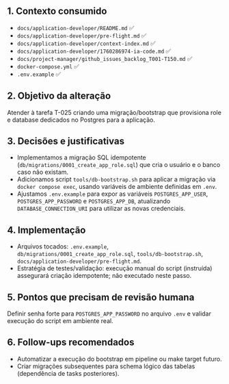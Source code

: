 ## 1. Contexto consumido
- `docs/application-developer/README.md` ✅
- `docs/application-developer/pre-flight.md` ✅
- `docs/application-developer/context-index.md` ✅
- `docs/application-developer/1760286974-ia-code.md` ✅
- `docs/project-manager/github_issues_backlog_T001-T150.md` ✅
- `docker-compose.yml` ✅
- `.env.example` ✅

## 2. Objetivo da alteração
Atender à tarefa T-025 criando uma migração/bootstrap que provisiona role e database dedicados no Postgres para a aplicação.

## 3. Decisões e justificativas
- Implementamos a migração SQL idempotente (`db/migrations/0001_create_app_role.sql`) que cria o usuário e o banco caso não existam.
- Adicionamos script `tools/db-bootstrap.sh` para aplicar a migração via `docker compose exec`, usando variáveis de ambiente definidas em `.env`.
- Ajustamos `.env.example` para expor as variáveis `POSTGRES_APP_USER`, `POSTGRES_APP_PASSWORD` e `POSTGRES_APP_DB`, atualizando `DATABASE_CONNECTION_URI` para utilizar as novas credenciais.

## 4. Implementação
- Arquivos tocados: `.env.example`, `db/migrations/0001_create_app_role.sql`, `tools/db-bootstrap.sh`, `docs/application-developer/pre-flight.md`.
- Estratégia de testes/validação: execução manual do script (instruída) assegurará criação idempotente; não executado neste passo.

## 5. Pontos que precisam de revisão humana
Definir senha forte para `POSTGRES_APP_PASSWORD` no arquivo `.env` e validar execução do script em ambiente real.

## 6. Follow-ups recomendados
- Automatizar a execução do bootstrap em pipeline ou make target futuro.
- Criar migrações subsequentes para schema lógico das tabelas (dependência de tasks posteriores).
